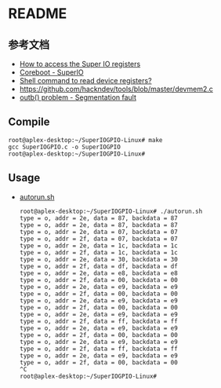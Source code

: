 # README

## 参考文档

* [How to access the Super IO registers](http://fengweizhang.blogspot.jp/2013/04/how-to-access-super-io-registers.html)
* [Coreboot - SuperIO](http://coreboot.blogspot.jp/2009/01/coreboot-superio.html)
* [Shell command to read device registers?](https://unix.stackexchange.com/questions/4948/shell-command-to-read-device-registers)
* https://github.com/hackndev/tools/blob/master/devmem2.c
* [outb() problem - Segmentation fault](http://forums.justlinux.com/showthread.php?127692-outb()-problem-Segmentation-fault)


## Compile

```shell
root@aplex-desktop:~/SuperIOGPIO-Linux# make
gcc SuperIOGPIO.c -o SuperIOGPIO
root@aplex-desktop:~/SuperIOGPIO-Linux# 
```

## Usage

* [autorun.sh](autorun.sh)
  ```
  root@aplex-desktop:~/SuperIOGPIO-Linux# ./autorun.sh 
  type = o, addr = 2e, data = 87, backdata = 87
  type = o, addr = 2e, data = 87, backdata = 87
  type = o, addr = 2e, data = 07, backdata = 07
  type = o, addr = 2f, data = 07, backdata = 07
  type = o, addr = 2e, data = 1c, backdata = 1c
  type = o, addr = 2f, data = 1c, backdata = 1c
  type = o, addr = 2e, data = 30, backdata = 30
  type = o, addr = 2f, data = df, backdata = df
  type = o, addr = 2e, data = e8, backdata = e8
  type = o, addr = 2f, data = 00, backdata = 00
  type = o, addr = 2e, data = e9, backdata = e9
  type = o, addr = 2f, data = 00, backdata = 00
  type = o, addr = 2e, data = e9, backdata = e9
  type = o, addr = 2f, data = 00, backdata = 00
  type = o, addr = 2e, data = e9, backdata = e9
  type = o, addr = 2f, data = ff, backdata = ff
  type = o, addr = 2e, data = e9, backdata = e9
  type = o, addr = 2f, data = 00, backdata = 00
  type = o, addr = 2e, data = e9, backdata = e9
  type = o, addr = 2f, data = ff, backdata = ff
  type = o, addr = 2e, data = e9, backdata = e9
  type = o, addr = 2f, data = 00, backdata = 00
  ^C
  root@aplex-desktop:~/SuperIOGPIO-Linux# 
  ```

